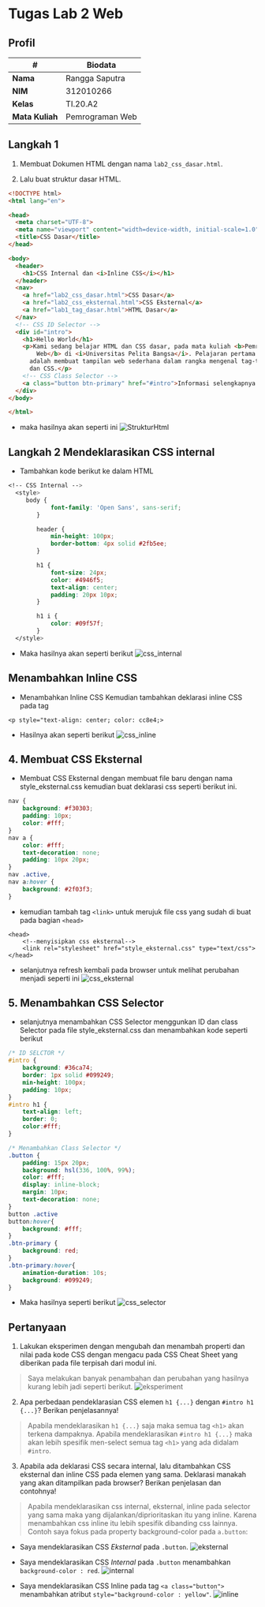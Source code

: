 # Tugas Lab 2 Web
## Profil
| # | Biodata |
| -------- | --- |
| **Nama** | Rangga Saputra |
| **NIM** | 312010266 |
| **Kelas** | TI.20.A2 |
| **Mata Kuliah** | Pemrograman Web |

## Langkah 1
1. Membuat Dokumen HTML dengan nama `lab2_css_dasar.html`.

2. Lalu buat struktur dasar HTML.
```html
<!DOCTYPE html>
<html lang="en">

<head>
  <meta charset="UTF-8">
  <meta name="viewport" content="width=device-width, initial-scale=1.0">
  <title>CSS Dasar</title>
</head>

<body>
  <header>
    <h1>CSS Internal dan <i>Inline CSS</i></h1>
  </header>
  <nav>
    <a href="lab2_css_dasar.html">CSS Dasar</a>
    <a href="lab2_css_eksternal.html">CSS Eksternal</a>
    <a href="lab1_tag_dasar.html">HTML Dasar</a>
  </nav>
  <!-- CSS ID Selector -->
  <div id="intro">
    <h1>Hello World</h1>
    <p>Kami sedang belajar HTML dan CSS dasar, pada mata kuliah <b>Pemrograman
        Web</b> di <i>Universitas Pelita Bangsa</i>. Pelajaran pertama yang kami dapat
      adalah membuat tampilan web sederhana dalam rangka mengenal tag-tag dasar HTML
      dan CSS.</p>
    <!-- CSS Class Selector -->
    <a class="button btn-primary" href="#intro">Informasi selengkapnya.</a>
  </div>
</body>

</html>
```

* maka hasilnya akan seperti ini 
![StrukturHtml](img/dasar_html.png)

## Langkah 2 Mendeklarasikan CSS internal
* Tambahkan kode berikut ke dalam HTML
```css
<!-- CSS Internal -->
  <style>
     body {
            font-family: 'Open Sans', sans-serif;
        }

        header {
            min-height: 100px;
            border-bottom: 4px solid #2fb5ee;
        }

        h1 {
            font-size: 24px;
            color: #4946f5;
            text-align: center;
            padding: 20px 10px;
        }

        h1 i {
            color: #09f57f;
        }
  </style>
  ```
 * Maka hasilnya akan seperti berikut
 ![css_internal](img/CSS_internal.png)

 ## Menambahkan Inline CSS
 * Menambahkan Inline CSS Kemudian tambahkan deklarasi inline CSS pada tag
 ```
 <p style="text-align: center; color: cc8e4;>
 ```
 * Hasilnya akan seperti berikut
 ![css_inline](img/css_inline.png)

 ## 4. Membuat CSS Eksternal
* Membuat CSS Eksternal dengan membuat file baru dengan nama style_eksternal.css kemudian buat deklarasi css seperti berikut ini.
``` css
nav {
    background: #f30303;
    padding: 10px;
    color: #fff;
}
nav a {
    color: #fff;
    text-decoration: none;
    padding: 10px 20px;
}
nav .active,
nav a:hover {
    background: #2f03f3;
}
``` 

 * kemudian tambah tag `<link>` untuk merujuk file css yang sudah di buat pada bagian `<head>`

```
<head>
    <!--menyisipkan css eksternal-->
    <link rel="stylesheet" href="style_eksternal.css" type="text/css">
</head> 
``` 
* selanjutnya refresh kembali pada browser untuk melihat perubahan menjadi seperti ini
![css_eksternal](img/css_eksternal.png)

## 5. Menambahkan CSS Selector
* selanjutnya menambahkan CSS Selector menggunkan ID dan class Selector pada file style_eksternal.css dan menambahkan kode seperti berikut
```css
/* ID SELCTOR */
#intro {
    background: #36ca74;
    border: 1px solid #099249;
    min-height: 100px;
    padding: 10px;
}
#intro h1 {
    text-align: left;
    border: 0;
    color:#fff;
}

/* Menambahkan Class Selector */
.button {
    padding: 15px 20px;
    background: hsl(336, 100%, 99%);
    color: #fff;
    display: inline-block;
    margin: 10px;
    text-decoration: none;
}
button .active
button:hover{
    background: #fff;
}
.btn-primary {
    background: red;
}
.btn-primary:hover{
    animation-duration: 10s;
    background: #099249;
} 
```
* Maka hasilnya seperti berikut
![css_selector](img/css_selector.png)

## Pertanyaan
1. Lakukan eksperimen dengan mengubah dan menambah properti dan nilai pada kode CSS dengan mengacu pada CSS Cheat Sheet yang diberikan pada file terpisah dari modul ini.

> Saya melakukan banyak penambahan dan perubahan yang hasilnya kurang lebih jadi seperti berikut.
![eksperiment](img/eksperiment.png)

2. Apa perbedaan pendeklarasian CSS elemen `h1 {...}` dengan `#intro h1 {...}`? Berikan penjelasannya!

> Apabila mendeklarasikan `h1 {...}` saja maka semua tag `<h1>` akan terkena dampaknya.
> Apabila mendeklarasikan `#intro h1 {...}` maka akan lebih spesifik men-select semua tag `<h1>` yang ada didalam `#intro`.

3. Apabila ada deklarasi CSS secara internal, lalu ditambahkan CSS eksternal dan inline CSS pada elemen yang sama. Deklarasi manakah yang akan ditampilkan pada browser? Berikan penjelasan dan contohnya!

> Apabila mendeklarasikan css internal, eksternal, inline pada selector yang sama maka yang dijalankan/diprioritaskan itu yang inline. Karena menambahkan css inline itu lebih spesifik dibanding css lainnya.
Contoh saya fokus pada property background-color pada `a.button`:
* Saya mendeklarasikan CSS _Eksternal_ pada `.button`.
![eksternal](img/external.png)

* Saya mendeklarasikan CSS _Internal_ pada `.button` menambahkan `background-color : red`.
![internal](img/internal.png)

* Saya mendeklarasikan CSS Inline pada tag `<a class="button">` menambahkan atribut `style="background-color : yellow"`.
![inline](img/inline.png)
